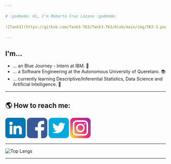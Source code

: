 ```yaml
---

# :godmode: Hi, I'm Roberto Cruz Lozano :godmode:

![Tank3](https://github.com/Tank3-TK3/Tank3-TK3/blob/main/img/TK3-3.png)

---
```


## I'm...
  - ... an Blue Journey - Intern at IBM. :blue_heart:
  - ... a Software Engineering at the Autonomous University of Queretaro. :books:
  - ... currently learning Descriptive/Inferential Statistics, Data Science and Artificial Intelligence. :robot:

---

## :earth_americas: How to reach me:

[![LinkedIn](https://github.com/Tank3-TK3/Tank3-TK3/blob/main/img/linkedin.png)](https://www.linkedin.com/in/roberto-cruz-lozano)
[![Facebook](https://github.com/Tank3-TK3/Tank3-TK3/blob/main/img/facebook.png)](https://www.facebook.com/roberto.cruzlozano.16)
[![Twitter](https://github.com/Tank3-TK3/Tank3-TK3/blob/main/img/twitter.png)](https://twitter.com/xTank3x)
[![Instagram](https://github.com/Tank3-TK3/Tank3-TK3/blob/main/img/instagram.png)](https://www.instagram.com/rcruzl15_tk3/)

---

![Top Langs](https://github-readme-stats.vercel.app/api/top-langs/?username=Tank3-TK3&layout=compact&theme=chartreuse-dark&langs_count=6&hide=html,javascript)

---
